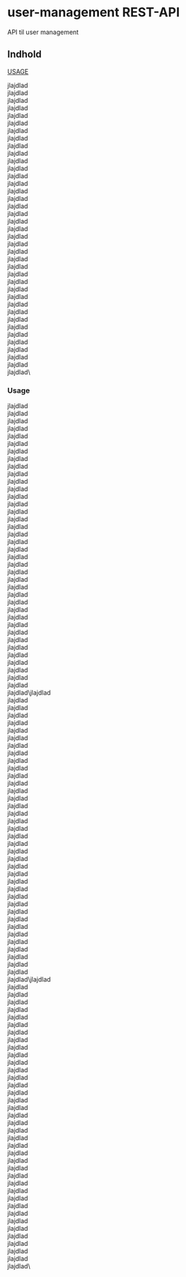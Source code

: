 # user-management REST-API
API til user management

## Indhold
[USAGE](#USAGE)

jlajdlad\
jlajdlad\
jlajdlad\
jlajdlad\
jlajdlad\
jlajdlad\
jlajdlad\
jlajdlad\
jlajdlad\
jlajdlad\
jlajdlad\
jlajdlad\
jlajdlad\
jlajdlad\
jlajdlad\
jlajdlad\
jlajdlad\
jlajdlad\
jlajdlad\
jlajdlad\
jlajdlad\
jlajdlad\
jlajdlad\
jlajdlad\
jlajdlad\
jlajdlad\
jlajdlad\
jlajdlad\
jlajdlad\
jlajdlad\
jlajdlad\
jlajdlad\
jlajdlad\
jlajdlad\
jlajdlad\
jlajdlad\
jlajdlad\
jlajdlad\
jlajdlad\

### Usage

jlajdlad\
jlajdlad\
jlajdlad\
jlajdlad\
jlajdlad\
jlajdlad\
jlajdlad\
jlajdlad\
jlajdlad\
jlajdlad\
jlajdlad\
jlajdlad\
jlajdlad\
jlajdlad\
jlajdlad\
jlajdlad\
jlajdlad\
jlajdlad\
jlajdlad\
jlajdlad\
jlajdlad\
jlajdlad\
jlajdlad\
jlajdlad\
jlajdlad\
jlajdlad\
jlajdlad\
jlajdlad\
jlajdlad\
jlajdlad\
jlajdlad\
jlajdlad\
jlajdlad\
jlajdlad\
jlajdlad\
jlajdlad\
jlajdlad\
jlajdlad\
jlajdlad\jlajdlad\
jlajdlad\
jlajdlad\
jlajdlad\
jlajdlad\
jlajdlad\
jlajdlad\
jlajdlad\
jlajdlad\
jlajdlad\
jlajdlad\
jlajdlad\
jlajdlad\
jlajdlad\
jlajdlad\
jlajdlad\
jlajdlad\
jlajdlad\
jlajdlad\
jlajdlad\
jlajdlad\
jlajdlad\
jlajdlad\
jlajdlad\
jlajdlad\
jlajdlad\
jlajdlad\
jlajdlad\
jlajdlad\
jlajdlad\
jlajdlad\
jlajdlad\
jlajdlad\
jlajdlad\
jlajdlad\
jlajdlad\
jlajdlad\
jlajdlad\
jlajdlad\jlajdlad\
jlajdlad\
jlajdlad\
jlajdlad\
jlajdlad\
jlajdlad\
jlajdlad\
jlajdlad\
jlajdlad\
jlajdlad\
jlajdlad\
jlajdlad\
jlajdlad\
jlajdlad\
jlajdlad\
jlajdlad\
jlajdlad\
jlajdlad\
jlajdlad\
jlajdlad\
jlajdlad\
jlajdlad\
jlajdlad\
jlajdlad\
jlajdlad\
jlajdlad\
jlajdlad\
jlajdlad\
jlajdlad\
jlajdlad\
jlajdlad\
jlajdlad\
jlajdlad\
jlajdlad\
jlajdlad\
jlajdlad\
jlajdlad\
jlajdlad\
jlajdlad\
